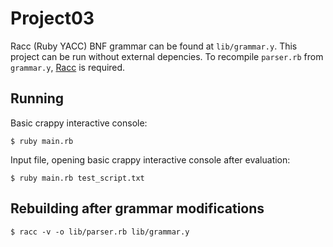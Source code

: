 # Project03
Racc (Ruby YACC) BNF grammar can be found at `lib/grammar.y`. This project can be run without external depencies. To recompile `parser.rb` from `grammar.y`, [Racc](https://github.com/tenderlove/racc) is required.

## Running
Basic crappy interactive console:
```
$ ruby main.rb
```

Input file, opening basic crappy interactive console after evaluation:
```
$ ruby main.rb test_script.txt
```

## Rebuilding after grammar modifications
```
$ racc -v -o lib/parser.rb lib/grammar.y
```
